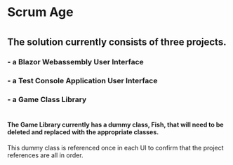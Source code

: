 # Scrum Age
#
#
## The solution currently consists of three projects.
### - a Blazor Webassembly User Interface
### - a Test Console Application User Interface
### - a Game Class Library
#
#### The Game Library currently has a dummy class, Fish, that will need to be deleted and replaced with the appropriate classes.  
This dummy class is referenced once in each UI to confirm that the project references are all in order.
